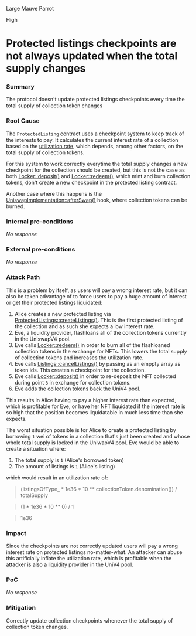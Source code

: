 Large Mauve Parrot

High

# Protected listings checkpoints are not always updated when the total supply changes

### Summary

The protocol doesn't update protected listings checkpoints every time the total supply of collection token changes

### Root Cause

The `ProtectedListing` contract uses a checkpoint system to keep track of the interests to pay. It calculates the current interest rate of a collection based on the [utilization rate](https://github.com/sherlock-audit/2024-08-flayer/blob/main/flayer/src/contracts/ProtectedListings.sol#L261), which depends, among other factors, on the total supply of collection tokens.

For this system to work correctly everytime the total supply changes a new checkpoint for the collection should be created, but this is not the case as both [Locker::deposit()](https://github.com/sherlock-audit/2024-08-flayer/blob/main/flayer/src/contracts/ProtectedListings.sol#L261) and [Locker::redeem()](https://github.com/sherlock-audit/2024-08-flayer/blob/main/flayer/src/contracts/Locker.sol#L198), which mint and burn collection tokens, don't create a new checkpoint in the protected listing contract.

Another case where this happens is the [UniswapImplementation::afterSwap()](https://github.com/sherlock-audit/2024-08-flayer/blob/main/flayer/src/contracts/implementation/UniswapImplementation.sol#L617) hook, where collection tokens can be burned.

### Internal pre-conditions

_No response_

### External pre-conditions

_No response_

### Attack Path

This is a problem by itself, as users will pay a wrong interest rate, but it can also be taken advantage of to force users to pay a huge amount of interest or get their protected listings liquidated:

1. Alice creates a new protected listing via [ProtectedListings::createListings()](https://github.com/sherlock-audit/2024-08-flayer/blob/main/flayer/src/contracts/ProtectedListings.sol#L117). This is the first protected listing of the collection and as such she expects a low interest rate.
2. Eve, a liquidity provider, flashloans all of the collection tokens currently in the UniswapV4 pool.
3. Eve calls [Locker::redeem()](https://github.com/sherlock-audit/2024-08-flayer/blob/main/flayer/src/contracts/Locker.sol#L209) in order to burn all of the flashloaned collection tokens in the exchange for NFTs. This lowers the total supply of collection tokens and increases the utilization rate.
4. Eve calls [Listings::cancelListings()](https://github.com/sherlock-audit/2024-08-flayer/blob/main/flayer/src/contracts/Listings.sol#L414) by passing as an emppty array as token ids. This creates a checkpoint for the collection.
5. Eve calls [Locker::deposit()](https://github.com/sherlock-audit/2024-08-flayer/blob/main/flayer/src/contracts/Locker.sol#L132) in order to re-deposit the NFT collected during point `3` in exchange for collection tokens.
6. Eve adds the collection tokens back the UniV4 pool.

This results in Alice having to pay a higher interest rate than expected, which is profitable for Eve, or have her NFT liquidated if the interest rate is so high that the position becomes liquidatable in much less time than she expects.

The worst situation possible is for Alice to create a protected listing by borrowing `1` wei of tokens in a collection that's just been created and whose whole total supply is locked in the UniwapV4 pool. Eve would be able to create a situation where:

1. The total supply is `1` (Alice's borrowed token)
2. The amount of listings is `1` (Alice's listing)

which would result in an utilization rate of:
> (listingsOfType_ * 1e36 * 10 ** collectionToken.denomination()) / totalSupply

> (1 * 1e36 * 10 ** 0) / 1

> 1e36

### Impact

Since the checkpoints are not correctly updated users will pay a wrong interest rate on protected listings no-matter-what. An attacker can abuse this artificially inflate the utilization rate, which is profitable when the attacker is also a liquidity provider in the UniV4 pool.

### PoC

_No response_

### Mitigation

Correctly update collection checkpoints whenever the total supply of collection token changes.